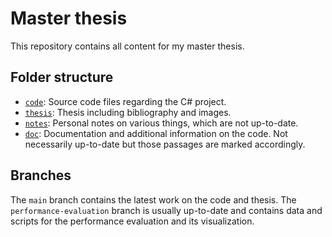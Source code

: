 # Master thesis

This repository contains all content for my master thesis.

## Folder structure

* [`code`](./code): Source code files regarding the C# project.
* [`thesis`](./thesis): Thesis including bibliography and images.
* [`notes`](./notes): Personal notes on various things, which are not up-to-date.
* [`doc`](./doc): Documentation and additional information on the code. Not necessarily up-to-date but those passages are marked accordingly.

## Branches

The `main` branch contains the latest work on the code and thesis.
The `performance-evaluation` branch is usually up-to-date and contains data and scripts for the performance evaluation and its visualization.
